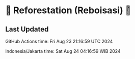 
# 🌳 Reforestation (Reboisasi) 🌲

## Last Updated

GitHub Actions time: Fri Aug 23 21:16:59 UTC 2024

Indonesia/Jakarta time: Sat Aug 24 04:16:59 WIB 2024
